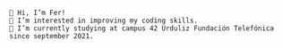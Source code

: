 
    👋 Hi, I’m Fer!
    👀 I’m interested in improving my coding skills.
    🌱 I’m currently studying at campus 42 Urduliz Fundación Telefónica since september 2021.
